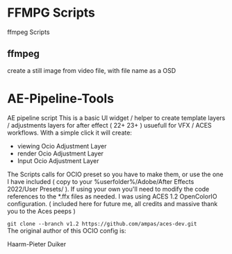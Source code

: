 # FFMPG Scripts
ffmpeg Scripts
## ffmpeg 
create a still image from video file, with file name as a OSD

# AE-Pipeline-Tools
AE pipeline script
This is a basic UI widget / helper to create template layers / adjustments layers for after effect ( 22+ 23+ ) usuefull for VFX / ACES workflows.
With a simple click it will create:
- viewing Ocio Adjustment Layer
- render Ocio Adjustment Layer
- Input Ocio Adjustment Layer

The Scripts calls for OCIO preset so you have to make them, or use the one I have included ( copy to your %userfolder%/Adobe/After Effects 2022/User Presets/ ). If using your own you'll need to modify the code references to the *.ffx files as needed.
I was using ACES 1.2 OpenColorIO configuration. ( included here for future me, all credits and massive thank you to the Aces peeps )

`git clone --branch v1.2 https://github.com/ampas/aces-dev.git`\
The original author of this OCIO config is:

Haarm-Pieter Duiker

